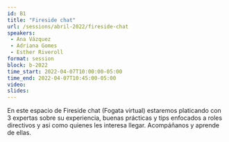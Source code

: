 ```yaml
---
id: B1
title: "Fireside chat"
url: /sessions/abril-2022/fireside-chat
speakers:
 - Ana Vázquez
 - Adriana Gomes
 - Esther Riveroll
format: session
block: b-2022
time_start: 2022-04-07T10:00:00-05:00
time_end: 2022-04-07T10:45:00-05:00
video:
slides:
---
```


En este espacio de Fireside chat (Fogata virtual) estaremos platicando con 3 expertas sobre su experiencia, buenas prácticas y tips enfocados a roles directivos y asi como quienes les interesa llegar. Acompáñanos y aprende de ellas.  
